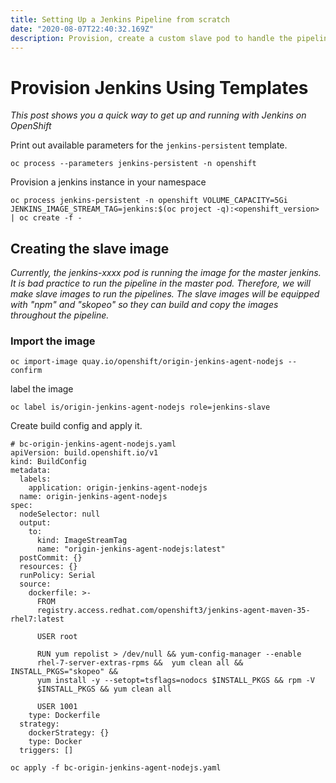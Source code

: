 ```yaml
---
title: Setting Up a Jenkins Pipeline from scratch
date: "2020-08-07T22:40:32.169Z"
description: Provision, create a custom slave pod to handle the pipeline, create a pipeline, and trigger builds from GIT. (Work in progress)
---
```


# Provision Jenkins Using Templates
_This post shows you a quick way to get up and running with Jenkins on OpenShift_

Print out available parameters for the `jenkins-persistent` template.
```
oc process --parameters jenkins-persistent -n openshift 
```

Provision a jenkins instance in your namespace
```
oc process jenkins-persistent -n openshift VOLUME_CAPACITY=5Gi JENKINS_IMAGE_STREAM_TAG=jenkins:$(oc project -q):<openshift_version>  | oc create -f - 

```


## Creating the slave image

_Currently, the jenkins-xxxx pod is running the image for the master jenkins. It is bad practice to run the pipeline in the master pod. Therefore, we will make slave images to run the pipelines. The slave images will be equipped with "npm" and "skopeo" so they can build and copy the images throughout the pipeline._

### Import the image
```
oc import-image quay.io/openshift/origin-jenkins-agent-nodejs --confirm 
```

label the image
```
oc label is/origin-jenkins-agent-nodejs role=jenkins-slave
```

Create build config and apply it.
```
# bc-origin-jenkins-agent-nodejs.yaml
apiVersion: build.openshift.io/v1
kind: BuildConfig
metadata:
  labels:
    application: origin-jenkins-agent-nodejs
  name: origin-jenkins-agent-nodejs
spec:
  nodeSelector: null
  output:
    to:
      kind: ImageStreamTag
      name: "origin-jenkins-agent-nodejs:latest"
  postCommit: {}
  resources: {}
  runPolicy: Serial
  source:
    dockerfile: >-
      FROM
      registry.access.redhat.com/openshift3/jenkins-agent-maven-35-rhel7:latest

      USER root

      RUN yum repolist > /dev/null && yum-config-manager --enable
      rhel-7-server-extras-rpms &&  yum clean all &&  INSTALL_PKGS="skopeo" &&
      yum install -y --setopt=tsflags=nodocs $INSTALL_PKGS && rpm -V
      $INSTALL_PKGS && yum clean all

      USER 1001
    type: Dockerfile
  strategy:
    dockerStrategy: {}
    type: Docker
  triggers: []
```

```
oc apply -f bc-origin-jenkins-agent-nodejs.yaml
```
